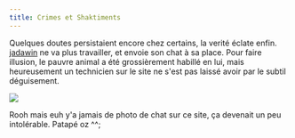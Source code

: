 ```yaml
---
title: Crimes et Shaktiments
---
```


Quelques doutes persistaient encore chez certains, la verité éclate enfin.
[jadawin](http://www.tuxaco.net/blog) ne va plus travailler, et envoie son
chat à sa place. Pour faire illusion, le pauvre animal a été grossièrement
habillé en lui, mais heureusement un technicien sur le site ne s'est pas
laissé avoir par le subtil déguisement.

![](http://static.cyprio.net/wtf/old_pics/somecat.jpg)

Rooh mais euh y'a jamais de photo de chat sur ce site, ça devenait un peu
intolérable. Patapé oz ^^;

